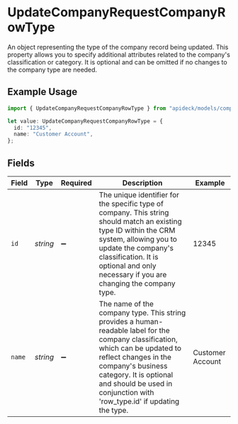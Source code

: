 # UpdateCompanyRequestCompanyRowType

An object representing the type of the company record being updated. This property allows you to specify additional attributes related to the company's classification or category. It is optional and can be omitted if no changes to the company type are needed.

## Example Usage

```typescript
import { UpdateCompanyRequestCompanyRowType } from "apideck/models/components";

let value: UpdateCompanyRequestCompanyRowType = {
  id: "12345",
  name: "Customer Account",
};
```

## Fields

| Field                                                                                                                                                                                                                                                                           | Type                                                                                                                                                                                                                                                                            | Required                                                                                                                                                                                                                                                                        | Description                                                                                                                                                                                                                                                                     | Example                                                                                                                                                                                                                                                                         |
| ------------------------------------------------------------------------------------------------------------------------------------------------------------------------------------------------------------------------------------------------------------------------------- | ------------------------------------------------------------------------------------------------------------------------------------------------------------------------------------------------------------------------------------------------------------------------------- | ------------------------------------------------------------------------------------------------------------------------------------------------------------------------------------------------------------------------------------------------------------------------------- | ------------------------------------------------------------------------------------------------------------------------------------------------------------------------------------------------------------------------------------------------------------------------------- | ------------------------------------------------------------------------------------------------------------------------------------------------------------------------------------------------------------------------------------------------------------------------------- |
| `id`                                                                                                                                                                                                                                                                            | *string*                                                                                                                                                                                                                                                                        | :heavy_minus_sign:                                                                                                                                                                                                                                                              | The unique identifier for the specific type of company. This string should match an existing type ID within the CRM system, allowing you to update the company's classification. It is optional and only necessary if you are changing the company type.                        | 12345                                                                                                                                                                                                                                                                           |
| `name`                                                                                                                                                                                                                                                                          | *string*                                                                                                                                                                                                                                                                        | :heavy_minus_sign:                                                                                                                                                                                                                                                              | The name of the company type. This string provides a human-readable label for the company classification, which can be updated to reflect changes in the company's business category. It is optional and should be used in conjunction with 'row_type.id' if updating the type. | Customer Account                                                                                                                                                                                                                                                                |